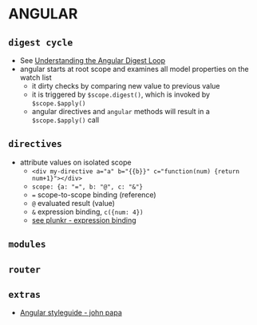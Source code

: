 # ANGULAR

## `digest cycle`
* See [Understanding the Angular Digest Loop](http://techiejs.com/Blog/Post/Understanding-The-AngularJS-Digest-Loop)
* angular starts at root scope and examines all model properties on the watch list
  * it dirty checks by comparing new value to previous value
  * it is triggered by `$scope.digest()`, which is invoked by `$scope.$apply()`
  * angular directives and `angular` methods will result in a `$scope.$apply()` call


## `directives`
* attribute values on isolated scope
  * `<div my-directive a="a" b="{{b}}" c="function(num) {return num+1}"></div>`
  * `scope: {a: "=", b: "@", c: "&"}`
  * `=` scope-to-scope binding (reference)
  * `@` evaluated result (value)
  * `&` expression binding, `c({num: 4})`
  * [see plunkr - expression binding](https://plnkr.co/edit/2H2ecgWleNjP2n76KXdW)

## `modules`

## `router`

## `extras`
* [Angular styleguide - john papa](https://github.com/johnpapa/angular-styleguide)
